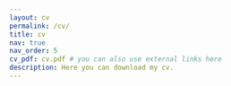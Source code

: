 ```yaml
---
layout: cv
permalink: /cv/
title: cv
nav: true
nav_order: 5
cv_pdf: cv.pdf # you can also use external links here
description: Here you can download my cv.
---
```

